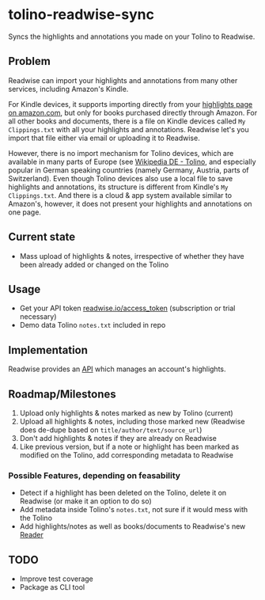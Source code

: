 # tolino-readwise-sync
Syncs the highlights and annotations you made on your Tolino to Readwise.

## Problem
Readwise can import your highlights and annotations from many other services, including Amazon's Kindle.

For Kindle devices, it supports importing directly from your [highlights page on amazon.com](https://read.amazon.com/notebook), but only for books purchased directly through Amazon. For all other books and documents, there is a file on Kindle devices called `My Clippings.txt` with all your highlights and annotations. Readwise let's you import that file either via email or uploading it to Readwise.

However, there is no import mechanism for Tolino devices, which are available in many parts of Europe (see [Wikipedia DE - Tolino](https://de.wikipedia.org/wiki/Tolino), and especially popular in German speaking countries (namely Germany, Austria, parts of Switzerland). Even though Tolino devices also use a local file to save highlights and annotations, its structure is different from Kindle's `My Clippings.txt`. And there is a cloud & app system available similar to Amazon's, however, it does not present your highlights and annotations on one page.

## Current state
- Mass upload of highlights & notes, irrespective of whether they have been already added
 or changed on the Tolino

## Usage
- Get your API token [readwise.io/access_token](https://readwise.io/access_token) (subscription or trial necessary)
- Demo data Tolino `notes.txt` included in repo

## Implementation
Readwise provides an [API](https://readwise.io/api_deets) which manages an account's highlights.

## Roadmap/Milestones
1. Upload only highlights & notes marked as new by Tolino (current)
2. Upload all highlights & notes, including those marked new (Readwise does de-dupe based on `title/author/text/source_url`)
3. Don't add highlights & notes if they are already on Readwise
4. Like previous version, but if a note or highlight has been marked as modified on the Tolino, add corresponding metadata to Readwise

### Possible Features, depending on feasability
- Detect if a highlight has been deleted on the Tolino, delete it on Readwise (or make it an option to do so)
- Add metadata inside Tolino's `notes.txt`, not sure if it would mess with the Tolino
- Add highlights/notes as well as books/documents to Readwise's new [Reader](https://readwise.io/read)

## TODO
- Improve test coverage
- Package as CLI tool